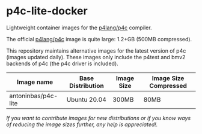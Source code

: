 # p4c-lite-docker
Lightweight container images for the [p4lang/p4c](https://github.com/p4lang/p4c)
compiler.

The official [p4lang/p4c](https://hub.docker.com/r/p4lang/p4c/) image is quite
large: 1.2+GB (500MB compressed).

This repository maintains alternative images for the latest version of p4c
(images updated daily). These images only include the p4test and bmv2 backends
of p4c (the p4c driver is included).

| Image name           | Base Distribution | Image Size | Image Size Compressed |
| -------------------- | ----------------- | ---------- | --------------------- |
| antoninbas/p4c-lite  | Ubuntu 20.04      | 300MB      | 80MB                  |

*If you want to contribute images for new distributions or if you know ways of
 reducing the image sizes further, any help is appreciated!.*
